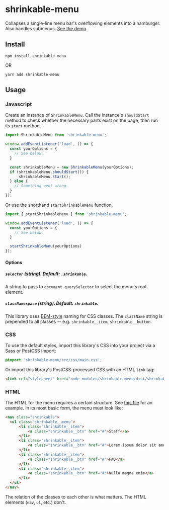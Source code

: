 # shrinkable-menu

Collapses a single-line menu bar's overflowing elements into a hamburger. Also handles submenus. [See the demo](https://colbycommunications.github.io/shrinkable-menu/example/).

## Install

```
npm install shrinkable-menu
```

OR

```
yarn add shrinkable-menu
```

## Usage

### Javascript

Create an instance of `ShrinkableMenu`. Call the instance's `shouldStart` method to check whether the necessary parts exist on the page, then run its `start` method.

```Javascript
import ShrinkableMenu from 'shrinkable-menu';

window.addEventListener('load', () => {
  const yourOptions = {
    // See below.
  }

  const shrinkableMenu = new ShrinkableMenu(yourOptions);
  if (shrinkableMenu.shouldStart()) {
      shrinkableMenu.start();
  } else {
    // Something went wrong.
  }
});
```

Or use the shorthand `startShrinkableMenu` function.

```Javascript
import { startShrinkableMenu } from 'shrinkable-menu';

window.addEventListener('load', () => {
  const yourOptions = {
    // See below.
  }

  startShrinkableMenu(yourOptions)
});
```

#### Options

##### `selector` (string). Default: `.shrinkable`.

A string to pass to `document.querySelector` to select the menu's root element.

##### `classNamespace` (string). Default: `shrinkable`.

This library uses [BEM-style](http://getbem.com/naming/) naming for CSS classes. The `className` string is prepended to all classes -- e.g. `shrinkable__item`, `shrinkable__button`.

### CSS

To use the default styles, import this library's CSS into your project via a Sass or PostCSS import:

```CSS
@import 'shrinkable-menu/src/css/main.css';
```

Or import this library's PostCSS-processed CSS with an HTML `link` tag:

```HTML
<link rel="stylesheet" href="node_modules/shrinkable-menu/dist/shrinkable-menu.min.css" />
```

### HTML

The HTML for the menu requires a certain structure. See [this file](example/src/index.html) for an example. In its most basic form, the menu must look like:

```HTML
<nav class="shrinkable">
  <ul class="shrinkable__menu">
      <li class="shrinkable__item">
          <a class="shrinkable__btn" href="#">Staff</a>
      </li>
      <li class="shrinkable__item">
          <a class="shrinkable__btn" href="#">Lorem ipsum dolor sit amet</a>
      </li>
      <li class="shrinkable__item">
          <a class="shrinkable__btn" href="#">FAQ</a>
      </li>
      <li class="shrinkable__item">
          <a class="shrinkable__btn" href="#">Nulla magna enim</a>
      </li>
  </ul>
</nav>
```

The relation of the classes to each other is what matters. The HTML elements (`nav`, `ul`, etc.) don't.
